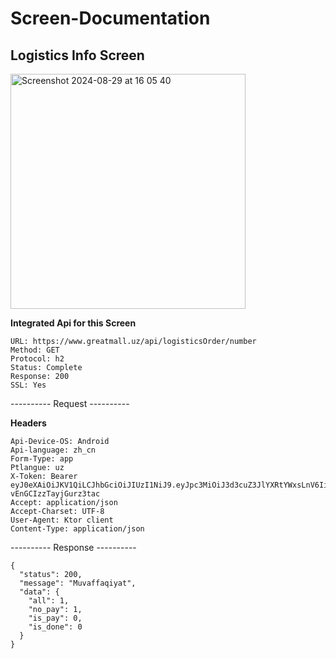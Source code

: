 # Screen-Documentation

## Logistics Info Screen 
<img width="376" alt="Screenshot 2024-08-29 at 16 05 40" src="https://github.com/user-attachments/assets/deea402a-1021-409a-ba2d-11cfd05f0446">


**Integrated Api for this Screen**
```
URL: https://www.greatmall.uz/api/logisticsOrder/number
Method: GET
Protocol: h2
Status: Complete
Response: 200 
SSL: Yes
```

---------- Request ----------

**Headers**
```
Api-Device-OS: Android
Api-language: zh_cn
Form-Type: app
Ptlangue: uz
X-Token: Bearer eyJ0eXAiOiJKV1QiLCJhbGciOiJIUzI1NiJ9.eyJpc3MiOiJ3d3cuZ3JlYXRtYWxsLnV6IiwiYXVkIjoid3d3LmdyZWF0bWFsbC51eiIsImlhdCI6MTcyNDkyNzM4NywibmJmIjoxNzI0OTI3Mzg3LCJleHAiOjE3NDA0NzkzODcsImp0aSI6WzMyNzcxOSwidXNlciJdfQ.PDKJbGYmH6SQHJqzoAuZP1-vEnGCIzzTayjGurz3tac
Accept: application/json
Accept-Charset: UTF-8
User-Agent: Ktor client
Content-Type: application/json
```

---------- Response ----------

```
{
  "status": 200,
  "message": "Muvaffaqiyat",
  "data": {
    "all": 1,
    "no_pay": 1,
    "is_pay": 0,
    "is_done": 0
  }
}
```


